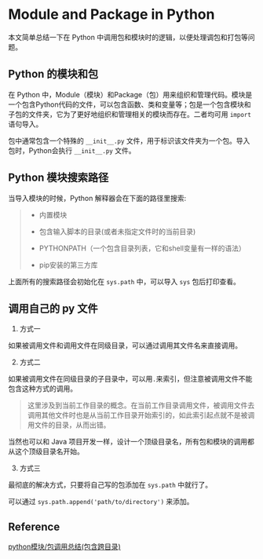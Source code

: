# Module and Package in Python

本文简单总结一下在 Python 中调用包和模块时的逻辑，以便处理调包和打包等问题。

## Python 的模块和包

在 Python 中，Module（模块）和Package（包）用来组织和管理代码。模块是一个包含Python代码的文件，可以包含函数、类和变量等；包是一个包含模块和子包的文件夹，它为了更好地组织和管理相关的模块而存在。二者均可用 `import` 语句导入。

包中通常包含一个特殊的 `__init__.py` 文件，用于标识该文件夹为一个包。导入包时，Python会执行 `__init__.py` 文件。

## Python 模块搜索路径

当导入模块的时候，Python 解释器会在下面的路径里搜索:

> - 内置模块
> 
> - 包含输入脚本的目录(或者未指定文件时的当前目录)
> 
> - PYTHONPATH（一个包含目录列表，它和shell变量有一样的语法）
>
> - pip安装的第三方库
>

上面所有的搜索路径会初始化在 `sys.path` 中，可以导入 `sys` 包后打印查看。

## 调用自己的 py 文件

1. 方式一

如果被调用文件和调用文件在同级目录，可以通过调用其文件名来直接调用。

2. 方式二

如果被调用文件在同级目录的子目录中，可以用`.`来索引，但注意被调用文件不能包含这种方式的调用。

> 这里涉及到当前工作目录的概念。在当前工作目录调用文件，被调用文件去调用其他文件时也是从当前工作目录开始索引的，如此索引起点就不是被调用文件的目录，从而出错。

当然也可以和 Java 项目开发一样，设计一个顶级目录名，所有包和模块的调用都从这个顶级目录名开始。

3. 方式三

最彻底的解决方式，只要将自己写的包添加在 `sys.path` 中就行了。

可以通过 `sys.path.append('path/to/directory')` 来添加。

## Reference

[python模块/包调用总结(包含跨目录)](https://blog.csdn.net/MaXumr/article/details/109640529)


